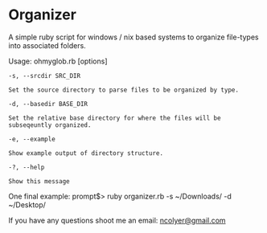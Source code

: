 # Organizer

A simple ruby script for windows / nix based systems to organize file-types into associated folders.

Usage: ohmyglob.rb [options]
    
    -s, --srcdir SRC_DIR        
    
    Set the source directory to parse files to be organized by type.
    
    -d, --basedir BASE_DIR
    
    Set the relative base directory for where the files will be subseqeuntly organized.
    
    -e, --example
    
    Show example output of directory structure.
    
    -?, --help
    
    Show this message


One final example: prompt$> ruby organizer.rb -s ~/Downloads/ -d ~/Desktop/


If you have any questions shoot me an email: ncolyer@gmail.com
